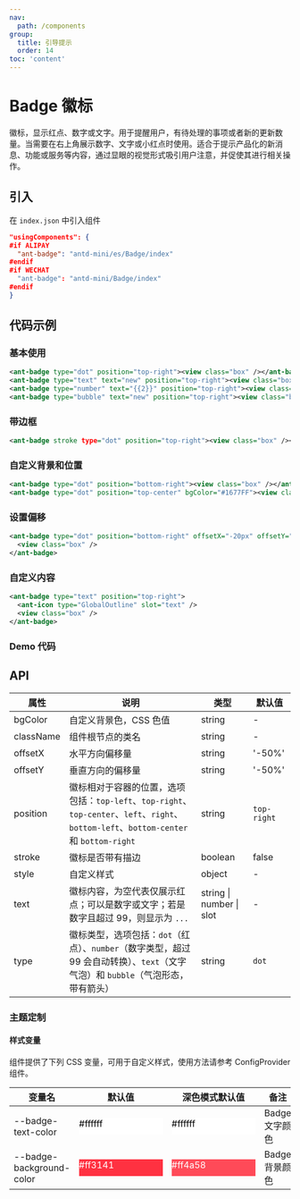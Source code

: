 ```yaml
---
nav:
  path: /components
group:
  title: 引导提示
  order: 14
toc: 'content'
---
```


# Badge 徽标

徽标，显示红点、数字或文字。用于提醒用户，有待处理的事项或者新的更新数量。当需要在右上角展示数字、文字或小红点时使用。适合于提示产品化的新消息、功能或服务等内容，通过显眼的视觉形式吸引用户注意，并促使其进行相关操作。

## 引入

在 `index.json` 中引入组件

```json
"usingComponents": {
#if ALIPAY
  "ant-badge": "antd-mini/es/Badge/index"
#endif
#if WECHAT
  "ant-badge": "antd-mini/Badge/index"
#endif
}
```

## 代码示例

### 基本使用

```xml
<ant-badge type="dot" position="top-right"><view class="box" /></ant-badge>
<ant-badge type="text" text="new" position="top-right"><view class="box" /></ant-badge>
<ant-badge type="number" text="{{2}}" position="top-right"><view class="box" /></ant-badge>
<ant-badge type="bubble" text="new" position="top-right"><view class="box" /></ant-badge>
```

### 带边框

```xml
<ant-badge stroke type="dot" position="top-right"><view class="box" /></ant-badge>
```

### 自定义背景和位置

```xml
<ant-badge type="dot" position="bottom-right"><view class="box" /></ant-badge>
<ant-badge type="dot" position="top-center" bgColor="#1677FF"><view class="box" /></ant-badge>
```

### 设置偏移

```xml
<ant-badge type="dot" position="bottom-right" offsetX="-20px" offsetY="-14px">
  <view class="box" />
</ant-badge>
```

### 自定义内容

```xml
<ant-badge type="text" position="top-right">
  <ant-icon type="GlobalOutline" slot="text" />
  <view class="box" />
</ant-badge>
```

### Demo 代码

<code src="../../demo/pages/Badge/index"></code>

## API

| 属性      | 说明                                                                                                                                     | 类型                     | 默认值      |
| --------- | ---------------------------------------------------------------------------------------------------------------------------------------- | ------------------------ | ----------- |
| bgColor   | 自定义背景色，CSS 色值                                                                                                                   | string                   | -           |
| className | 组件根节点的类名                                                                                                                         | string                   | -           |
| offsetX   | 水平方向偏移量                                                                                                                           | string                   | '-50%'      |
| offsetY   | 垂直方向的偏移量                                                                                                                         | string                   | '-50%'      |
| position  | 徽标相对于容器的位置，选项包括：`top-left`、`top-right`、`top-center`、`left`、`right`、`bottom-left`、`bottom-center` 和 `bottom-right` | string                   | `top-right` |
| stroke    | 徽标是否带有描边                                                                                                                         | boolean                  | false       |
| style     | 自定义样式                                                                                                                               | object                   | -           |
| text      | 徽标内容，为空代表仅展示红点；可以是数字或文字；若是数字且超过 99，则显示为 `...`                                                        | string \| number \| slot | -           |
| type      | 徽标类型，选项包括：`dot`（红点）、`number`（数字类型，超过 99 会自动转换）、`text`（文字气泡）和 `bubble`（气泡形态，带有箭头）         | string                   | `dot`       |

### 主题定制

#### 样式变量

组件提供了下列 CSS 变量，可用于自定义样式，使用方法请参考 ConfigProvider 组件。

| 变量名                   | 默认值                                                                                            | 深色模式默认值                                                                                    | 备注           |
| ------------------------ | ------------------------------------------------------------------------------------------------- | ------------------------------------------------------------------------------------------------- | -------------- |
| --badge-text-color       | <div style="width: 150px; height: 30px; background-color: #ffffff; color: #000000;">#ffffff</div> | <div style="width: 150px; height: 30px; background-color: #ffffff; color: #000000;">#ffffff</div> | Badge 文字颜色 |
| --badge-background-color | <div style="width: 150px; height: 30px; background-color: #ff3141; color: #ffffff;">#ff3141</div> | <div style="width: 150px; height: 30px; background-color: #ff4a58; color: #ffffff;">#ff4a58</div> | Badge 背景颜色 |
